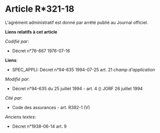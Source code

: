 # Article R*321-18

L'agrément administratif est donné par arrêté publié au Journal officiel.

**Liens relatifs à cet article**

_Codifié par_:

  - Décret n°76-667 1976-07-16

**Liens**:

  - SPEC_APPLI: Décret n°94-635 1994-07-25 art. 21 *champ d'application*

_Modifié par_:

  - Décret n°94-635 du 25 juillet 1994 - art. 4 () JORF 26 juillet 1994

_Cité par_:

  - Code des assurances - art. R382-1 (V)

_Anciens textes_:

  - Décret n°1938-06-14 art. 9
